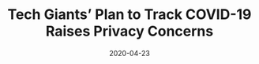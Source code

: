 ---
layout: post
categories: 
- talk
title: "Tech Giants’ Plan to Track COVID-19 Raises Privacy Concerns"
location: "WTTW Chicago Tonight"
date: 2020-04-23
image: /images/talks/chicago-tonight-covid-contact-tracing-2020-04.jpg
description: "In my seventh appearance on WTTW Chicago Tonight, I talk with Dr. Blase Ur and host Brandis Friedman about Google and Apple's plan to use smartphones for contact tracing to track the spread of COVID-19."
link: https://news.wttw.com/2020/04/23/tech-giants-plan-track-covid-19-raises-privacy-concerns
tags: interview
medium: video
featured: false
published: true
---